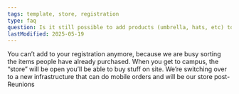 ```yaml
---
tags: template, store, registration
type: faq
question: Is it still possible to add products (umbrella, hats, etc) to our registration?
lastModified: 2025-05-19
---
```

You can’t add to your registration anymore, because we are busy sorting the items people have already purchased. When you get to campus, the “store” will be open you’ll be able to buy stuff on site. We’re switching over to a new infrastructure that can do mobile orders and will be our store post-Reunions
